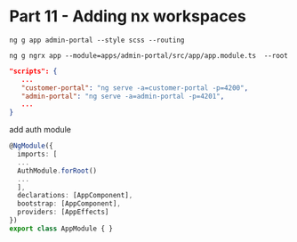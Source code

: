 # Part 11 - Adding nx workspaces

```
ng g app admin-portal --style scss --routing
```

```
ng g ngrx app --module=apps/admin-portal/src/app/app.module.ts  --root
```

```json
"scripts": {
   ...
   "customer-portal": "ng serve -a=customer-portal -p=4200",
   "admin-portal": "ng serve -a=admin-portal -p=4201",
   ...
}
```

add auth module



```ts
@NgModule({
  imports: [
  ...
  AuthModule.forRoot()
  ...
  ],
  declarations: [AppComponent],
  bootstrap: [AppComponent],
  providers: [AppEffects]
})
export class AppModule { }
```



